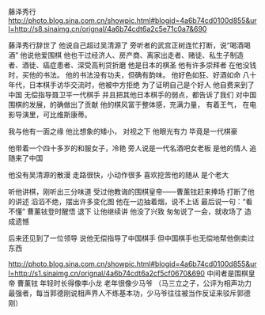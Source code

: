 藤泽秀行
http://photo.blog.sina.com.cn/showpic.html#blogid=4a6b74cd0100d855&url=http://s8.sinaimg.cn/orignal/4a6b74cdt6a2c5e71c0a7&690
 
藤泽秀行辞世了
他说自己超过吴清源了
旁听者的武宫正树连忙打断，说“喝酒喝酒”
他说他爱围棋
他也干过经济人、房产商、离家出走者、赌徒、私生子制造者、酒徒、癌症患者、深受高利贷折磨
他是日本的棋圣
他有许多崇拜者
在他没钱时，买他的书法。
他的书法没有功夫，但确有韵味。
他好色如狂、好酒如命
八十年代，日本棋手访华交流时，他被中方拒绝
为了证明自己是个好人
他自费来到了中国
无偿指导聂卫平一代棋手
并且把其他日本棋手的弱点，都告诉了我们
对中国围棋的发展，的确做出了贡献
他的棋风富于整体感，充满力量，
有着王气，
在电影导演里，可比维斯康蒂。
 
我与他有一面之缘
他比想象的矮小，
对视之下
他眼光有力
毕竟是一代棋豪
 
他带着一个四十多岁的和服女子，冷艳
旁人说是一代名酒吧女老板
是他的情人
追随来了中国
 
他没有吴清源的散漫
走路很快，小动作很多
喜欢挖苦他的随从
是个老大
 
听他讲棋，刚听出三分味道
受过他教诲的围棋皇帝——曹薰铉赶来捧场
打断了他的讲述
滔滔不绝，摆出许多变化图
他在一边抽着烟，说不上话
最后说一句：“看不懂”
曹薰铉登时醒悟
退下
让他继续讲
他没了兴致
匆匆说了一会，就收场了
造成遗憾
 
后来还见到了一位领导
说他无偿指导了中国棋手
但中国棋手也无偿地帮他倒卖过东西
 
 
 
http://photo.blog.sina.com.cn/showpic.html#blogid=4a6b74cd0100d855&url=http://s1.sinaimg.cn/orignal/4a6b74cdt6a2cf5cf0670&690
中间者是围棋皇帝 曹薰铉
年轻时长得像李小龙
老年很像少马爷
（马三立之子，公评为相声功力最强者，每当郭德刚说相声界人不练基本功，少马爷往往被当作反证来驳斥郭德刚）
 
 
 
 
